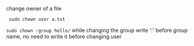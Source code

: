 change owner of a file


``` sudo chown user a.txt```


```sudo chown :group hello/```
while changing the group write ':' before group name, no need to write it before changing user

